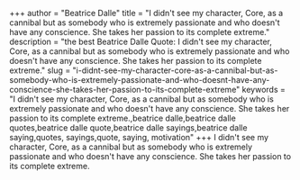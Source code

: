 +++
author = "Beatrice Dalle"
title = "I didn't see my character, Core, as a cannibal but as somebody who is extremely passionate and who doesn't have any conscience. She takes her passion to its complete extreme."
description = "the best Beatrice Dalle Quote: I didn't see my character, Core, as a cannibal but as somebody who is extremely passionate and who doesn't have any conscience. She takes her passion to its complete extreme."
slug = "i-didnt-see-my-character-core-as-a-cannibal-but-as-somebody-who-is-extremely-passionate-and-who-doesnt-have-any-conscience-she-takes-her-passion-to-its-complete-extreme"
keywords = "I didn't see my character, Core, as a cannibal but as somebody who is extremely passionate and who doesn't have any conscience. She takes her passion to its complete extreme.,beatrice dalle,beatrice dalle quotes,beatrice dalle quote,beatrice dalle sayings,beatrice dalle saying,quotes, sayings,quote, saying, motivation"
+++
I didn't see my character, Core, as a cannibal but as somebody who is extremely passionate and who doesn't have any conscience. She takes her passion to its complete extreme.
